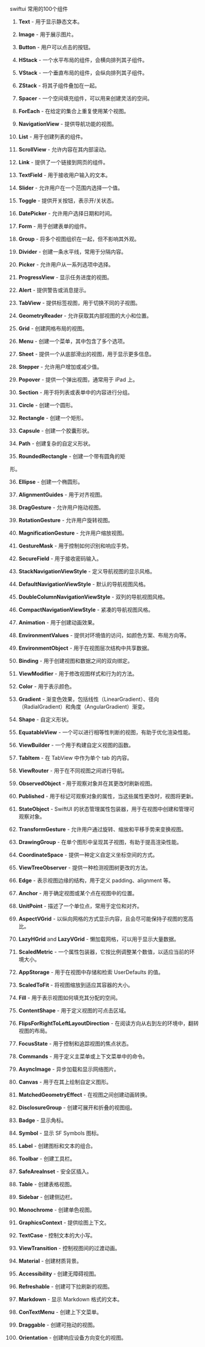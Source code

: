 swiftui 常用的100个组件

1. **Text** - 用于显示静态文本。

2. **Image** - 用于展示图片。

3. **Button** - 用户可以点击的按钮。

4. **HStack** - 一个水平布局的组件，会横向排列其子组件。

5. **VStack** - 一个垂直布局的组件，会纵向排列其子组件。

6. **ZStack** - 将其子组件叠加在一起。

7. **Spacer** - 一个空间填充组件，可以用来创建灵活的空间。

8. **ForEach** - 在给定的集合上重复使用某个视图。

9. **NavigationView** - 提供导航功能的视图。

10. **List** - 用于创建列表的组件。

11. **ScrollView** - 允许内容在其内部滚动。

12. **Link** - 提供了一个链接到网页的组件。

13. **TextField** - 用于接收用户输入的文本。

14. **Slider** - 允许用户在一个范围内选择一个值。

15. **Toggle** - 提供开关按钮，表示开/关状态。

16. **DatePicker** - 允许用户选择日期和时间。

17. **Form** - 用于创建表单的组件。

18. **Group** - 将多个视图组织在一起，但不影响其外观。

19. **Divider** - 创建一条水平线，常用于分隔内容。

20. **Picker** - 允许用户从一系列选项中选择。

21. **ProgressView** - 显示任务进度的视图。

22. **Alert** - 提供警告或消息提示。

23. **TabView** - 提供标签视图，用于切换不同的子视图。

24. **GeometryReader** - 允许获取其内部视图的大小和位置。

25. **Grid** - 创建网格布局的视图。

26. **Menu** - 创建一个菜单，其中包含了多个选项。

27. **Sheet** - 提供一个从底部滑出的视图，用于显示更多信息。

28. **Stepper** - 允许用户增加或减少值。

29. **Popover** - 提供一个弹出视图，通常用于 iPad 上。

30. **Section** - 用于将列表或表单中的内容进行分组。

31. **Circle** - 创建一个圆形。

32. **Rectangle** - 创建一个矩形。

33. **Capsule** - 创建一个胶囊形状。

34. **Path** - 创建复杂的自定义形状。

35. **RoundedRectangle** - 创建一个带有圆角的矩

形。

36. **Ellipse** - 创建一个椭圆形。

37. **AlignmentGuides** - 用于对齐视图。

38. **DragGesture** - 允许用户拖动视图。

39. **RotationGesture** - 允许用户旋转视图。

40. **MagnificationGesture** - 允许用户缩放视图。

41. **GestureMask** - 用于控制如何识别和响应手势。

42. **SecureField** - 用于接收密码输入。

43. **StackNavigationViewStyle** - 定义导航视图的显示风格。

44. **DefaultNavigationViewStyle** - 默认的导航视图风格。

45. **DoubleColumnNavigationViewStyle** - 双列的导航视图风格。

46. **CompactNavigationViewStyle** - 紧凑的导航视图风格。

47. **Animation** - 用于创建动画效果。

48. **EnvironmentValues** - 提供对环境值的访问，如颜色方案、布局方向等。

49. **EnvironmentObject** - 用于在视图层次结构中共享数据。

50. **Binding** - 用于创建视图和数据之间的双向绑定。

51. **ViewModifier** - 用于修改视图样式和行为的方法。

52. **Color** - 用于表示颜色。

53. **Gradient** - 渐变色效果，包括线性（LinearGradient）、径向（RadialGradient）和角度（AngularGradient）渐变。

54. **Shape** - 自定义形状。

55. **EquatableView** - 一个可以进行相等性判断的视图，有助于优化渲染性能。

56. **ViewBuilder** - 一个用于构建自定义视图的函数。

57. **TabItem** - 在 TabView 中作为单个 tab 的内容。

58. **ViewRouter** - 用于在不同视图之间进行导航。

59. **ObservedObject** - 用于观察对象并在其更改时刷新视图。

60. **Published** - 用于标记可观察对象的属性，当这些属性更改时，视图将更新。

61. **StateObject** - SwiftUI 的状态管理属性包装器，用于在视图中创建和管理可观察对象。

62. **TransformGesture** - 允许用户通过旋转、缩放和平移手势来变换视图。

63. **DrawingGroup** - 在单个图形中呈现其子视图，有助于提高渲染性能。

64. **CoordinateSpace** - 提供一种定义自定义坐标空间的方式。

65. **ViewTreeObserver** - 提供一种检测视图树更改的方法。

66. **Edge** - 表示视图边缘的结构，用于定义 padding、alignment 等。

67. **Anchor** - 用于确定视图或某个点在视图中的位置。

68. **UnitPoint** - 描述了一个单位点，常用于定位和对齐。

69. **AspectVGrid** - 以纵向网格的方式显示内容，且会尽可能保持子视图的宽高比。

70. **LazyHGrid** and **LazyVGrid** - 懒加载网格，可以用于显示大量数据。

71. **ScaledMetric** - 一个属性包装器，它按比例调整某个数值，以适应当前的环境大小。

72. **AppStorage** - 用于在视图中存储和检索 UserDefaults 的值。

73. **ScaledToFit** - 将视图缩放到适应其容器的大小。

74. **Fill** - 用于表示视图如何填充其分配的空间。

75. **ContentShape** - 用于定义视图的可点击区域。

76. **FlipsForRightToLeftLayoutDirection** - 在阅读方向从右到左的环境中，翻转视图的布局。

77. **FocusState** - 用于控制和追踪视图的焦点状态。

78. **Commands** - 用于定义主菜单或上下文菜单中的命令。

79. **AsyncImage** - 异步加载和显示网络图片。

80. **Canvas** - 用于在其上绘制自定义图形。

81. **MatchedGeometryEffect** - 在视图之间创建动画转换。

82. **DisclosureGroup** - 创建可展开和折叠的视图组。

83. **Badge** - 显示角标。

84. **Symbol** - 显示 SF Symbols 图标。

85. **Label** - 创建图标和文本的组合。

86. **Toolbar** - 创建工具栏。

87. **SafeAreaInset** - 安全区插入。

88. **Table** - 创建表格视图。

89. **Sidebar** - 创建侧边栏。

90. **Monochrome** - 创建单色视图。

91. **GraphicsContext** - 提供绘图上下文。

92. **TextCase** - 控制文本的大小写。

93. **ViewTransition** - 控制视图间的过渡动画。

94. **Material** - 创建材质背景。

95. **Accessibility** - 创建无障碍视图。

96. **Refreshable** - 创建可下拉刷新的视图。

97. **Markdown** - 显示 Markdown 格式的文本。

98. **ConTextMenu** - 创建上下文菜单。

99. **Draggable** - 创建可拖动的视图。

100. **Orientation** - 创建响应设备方向变化的视图。